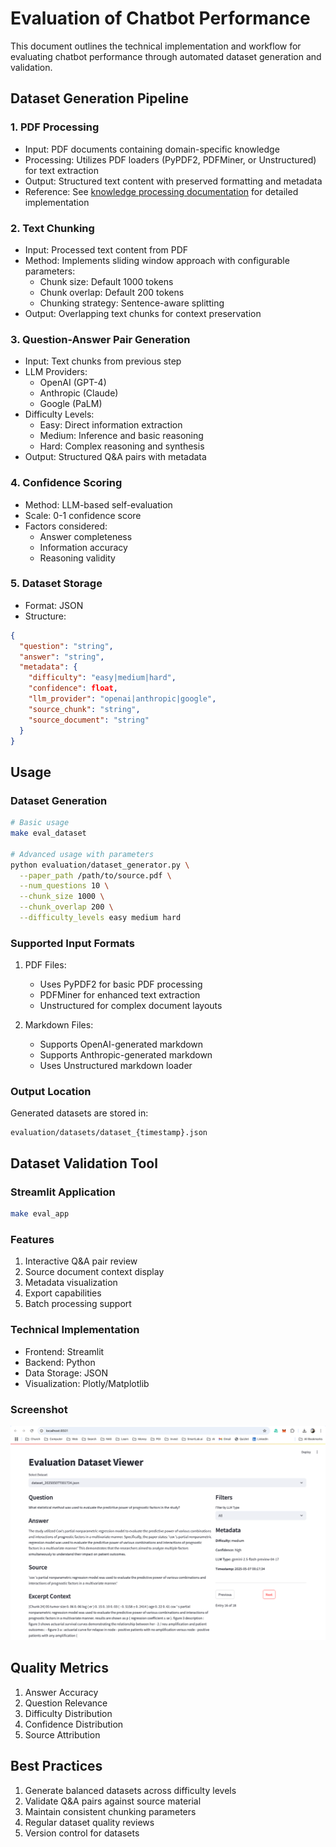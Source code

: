 # Evaluation of Chatbot Performance

This document outlines the technical implementation and workflow for evaluating chatbot performance through automated dataset generation and validation.

## Dataset Generation Pipeline

### 1. PDF Processing
- Input: PDF documents containing domain-specific knowledge
- Processing: Utilizes PDF loaders (PyPDF2, PDFMiner, or Unstructured) for text extraction
- Output: Structured text content with preserved formatting and metadata
- Reference: See [knowledge processing documentation](../knowledge/README.md) for detailed implementation

### 2. Text Chunking
- Input: Processed text content from PDF
- Method: Implements sliding window approach with configurable parameters:
  - Chunk size: Default 1000 tokens
  - Chunk overlap: Default 200 tokens
  - Chunking strategy: Sentence-aware splitting
- Output: Overlapping text chunks for context preservation

### 3. Question-Answer Pair Generation
- Input: Text chunks from previous step
- LLM Providers:
  - OpenAI (GPT-4)
  - Anthropic (Claude)
  - Google (PaLM)
- Difficulty Levels:
  - Easy: Direct information extraction
  - Medium: Inference and basic reasoning
  - Hard: Complex reasoning and synthesis
- Output: Structured Q&A pairs with metadata

### 4. Confidence Scoring
- Method: LLM-based self-evaluation
- Scale: 0-1 confidence score
- Factors considered:
  - Answer completeness
  - Information accuracy
  - Reasoning validity

### 5. Dataset Storage
- Format: JSON
- Structure:
```json
{
  "question": "string",
  "answer": "string",
  "metadata": {
    "difficulty": "easy|medium|hard",
    "confidence": float,
    "llm_provider": "openai|anthropic|google",
    "source_chunk": "string",
    "source_document": "string"
  }
}
```

## Usage

### Dataset Generation
```bash
# Basic usage
make eval_dataset

# Advanced usage with parameters
python evaluation/dataset_generator.py \
  --paper_path /path/to/source.pdf \
  --num_questions 10 \
  --chunk_size 1000 \
  --chunk_overlap 200 \
  --difficulty_levels easy medium hard
```

### Supported Input Formats
1. PDF Files:
   - Uses PyPDF2 for basic PDF processing
   - PDFMiner for enhanced text extraction
   - Unstructured for complex document layouts

2. Markdown Files:
   - Supports OpenAI-generated markdown
   - Supports Anthropic-generated markdown
   - Uses Unstructured markdown loader

### Output Location
Generated datasets are stored in:
```
evaluation/datasets/dataset_{timestamp}.json
```

## Dataset Validation Tool

### Streamlit Application
```bash
make eval_app
```

### Features
1. Interactive Q&A pair review
2. Source document context display
3. Metadata visualization
4. Export capabilities
5. Batch processing support

### Technical Implementation
- Frontend: Streamlit
- Backend: Python
- Data Storage: JSON
- Visualization: Plotly/Matplotlib

### Screenshot
![](../docs/figs/eval_app_screenshot.png)

## Quality Metrics
1. Answer Accuracy
2. Question Relevance
3. Difficulty Distribution
4. Confidence Distribution
5. Source Attribution

## Best Practices
1. Generate balanced datasets across difficulty levels
2. Validate Q&A pairs against source material
3. Maintain consistent chunking parameters
4. Regular dataset quality reviews
5. Version control for datasets
